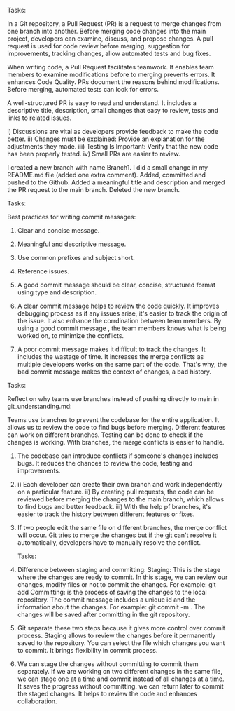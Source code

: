 Tasks:

In a Git repository, a Pull Request (PR) is a request to merge changes from one branch into another. Before merging code changes into the main project, developers can examine, discuss, and propose changes. A pull request is used for code review before merging, suggestion for improvements, tracking changes, allow automated tests and bug fixes.

When writing code, a Pull Request facilitates teamwork. It enables team members to examine modifications before to merging prevents errors. It enhances Code Quality. PRs document the reasons behind modifications. Before merging, automated tests can look for errors.

A well-structured PR is easy to read and understand. It includes a descriptive title, description, small changes that easy to review, tests and links to related issues.

i) Discussions are vital as developers provide feedback to make the code better.
ii) Changes must be explained: Provide an explanation for the adjustments they made.
iii) Testing Is Important: Verify that the new code has been properly tested.
iv) Small PRs are easier to review.

I created a new branch with name Branch1. I did a small change in my README.md file (added one extra comment). Added, committed and pushed to the Github. Added a meaningful title and description and merged the PR request to the main branch. Deleted the new branch.

Tasks:

Best practices for writing commit messages:
1. Clear and concise message.
2. Meaningful and descriptive message.
3. Use common prefixes and subject short.
4. Reference issues.

1. A good commit message should be clear, concise, structured format using type and description.
2. A clear commit message helps to review the code quickly. 
   It improves debugging process as if any issues arise, it's easier to track the origin of the 
   issue.
   It also enhance the corrdination between team members. By using a good commit 
   message , the team members knows what is being worked on, to minimize the conflicts.
3. A poor commit message makes it difficult to track the changes. It includes the wastage of time. It increases the merge conflicts as multiple developers works on the same part of the code. That's why, the bad commit message makes the context of changes, a bad history. 

Tasks:

Reflect on why teams use branches instead of pushing directly to main in git_understanding.md:

Teams use branches to prevent the codebase for the entire application. It allows us to review the code to find bugs before merging. Different features can work on different branches. Testing can be done to check if the changes is working. With branches, the merge conflicts is easier to handle.

1. The codebase can introduce conflicts if someone's changes includes bugs.
    It reduces the chances to review the code, testing and improvements.

2. i) Each developer can create their own branch and work independently on a particular 
      feature.
   ii) By creating pull requests, the code can be reviewed before merging the changes to 
       the main branch, which allows to find bugs and better feedback.
  iii) With the help pf branches, it's easier to track the history between different features or 
       fixes.

3. If two people edit the same file on different branches, the merge conflict will occur. Git 
   tries to merge the changes but if the git can't resolve it automatically, developers have 
   to manually resolve the conflict.

   Tasks:

1. Difference between staging and committing:
Staging: This is the stage where the changes are ready to commit. In this stage, we can review our changes, modify files or not to commit the changes. For example: git add <file name>
Committing: is the process of saving the changes to the local repository. The commit message includes a unique id and the information about the changes. For example: git commit -m <commit message>. The changes will be saved after committing in the git repository. 

2. Git separate these two steps because it gives more control over commit process. 
   Staging allows to review the changes before it permanently saved to the repository. You 
   can select the file which changes you want to commit. It brings flexibility in commit 
   process.

3. We can stage the changes without committing to commit them separately. If we are 
    working on two different changes in the same file, we can stage one at a time and 
    commit instead of all changes at a time. It saves the progress without committing. we 
    can return later to commit the staged changes. It helps to review the code and 
    enhances collaboration. 


